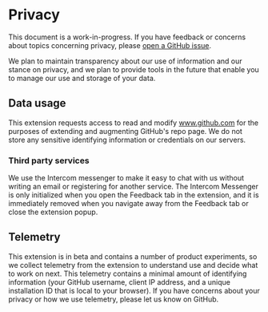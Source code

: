 # Privacy

This document is a work-in-progress. If you have feedback or concerns about topics concerning privacy, please [open a GitHub issue](https://github.com/returntocorp/preflight-extension/issues/new).

We plan to maintain transparency about our use of information and our stance on privacy, and we plan to provide tools in the future that enable you to manage our use and storage of your data.

## Data usage

This extension requests access to read and modify www.github.com for the purposes of extending and augmenting GitHub's repo page. We do not store any sensitive identifying information or credentials on our servers.

### Third party services

We use the Intercom messenger to make it easy to chat with us without writing an email or registering for another service. The Intercom Messenger is only initialized when you open the Feedback tab in the extension, and it is immediately removed when you navigate away from the Feedback tab or close the extension popup.

## Telemetry

This extension is in beta and contains a number of product experiments, so we collect telemetry from the extension to understand use and decide what to work on next. This telemetry contains a minimal amount of identifying information (your GitHub username, client IP address, and a unique installation ID that is local to your browser). If you have concerns about your privacy or how we use telemetry, please let us know on GitHub.
